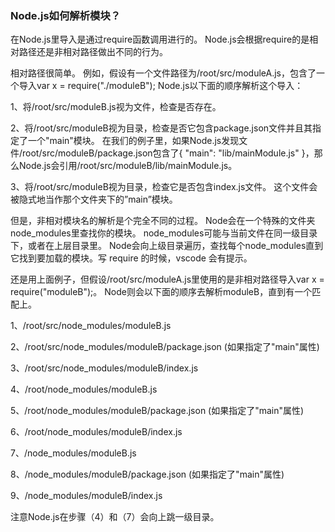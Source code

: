 ### Node.js如何解析模块？

在Node.js里导入是通过require函数调用进行的。 Node.js会根据require的是相对路径还是非相对路径做出不同的行为。

相对路径很简单。 例如，假设有一个文件路径为/root/src/moduleA.js，包含了一个导入var x = require("./moduleB"); Node.js以下面的顺序解析这个导入：

1、将/root/src/moduleB.js视为文件，检查是否存在。

2、将/root/src/moduleB视为目录，检查是否它包含package.json文件并且其指定了一个"main"模块。 在我们的例子里，如果Node.js发现文件/root/src/moduleB/package.json包含了{ "main": "lib/mainModule.js" }，那么Node.js会引用/root/src/moduleB/lib/mainModule.js。

3、将/root/src/moduleB视为目录，检查它是否包含index.js文件。 这个文件会被隐式地当作那个文件夹下的”main”模块。

但是，非相对模块名的解析是个完全不同的过程。 Node会在一个特殊的文件夹node_modules里查找你的模块。 node_modules可能与当前文件在同一级目录下，或者在上层目录里。 Node会向上级目录遍历，查找每个node_modules直到它找到要加载的模块。写 require 的时候，vscode 会有提示。

还是用上面例子，但假设/root/src/moduleA.js里使用的是非相对路径导入var x = require("moduleB");。 Node则会以下面的顺序去解析moduleB，直到有一个匹配上。

1、/root/src/node_modules/moduleB.js

2、/root/src/node_modules/moduleB/package.json (如果指定了"main"属性)

3、/root/src/node_modules/moduleB/index.js 

4、/root/node_modules/moduleB.js

5、/root/node_modules/moduleB/package.json (如果指定了"main"属性)

6、/root/node_modules/moduleB/index.js 

7、/node_modules/moduleB.js

8、/node_modules/moduleB/package.json (如果指定了"main"属性)

9、/node_modules/moduleB/index.js

注意Node.js在步骤（4）和（7）会向上跳一级目录。